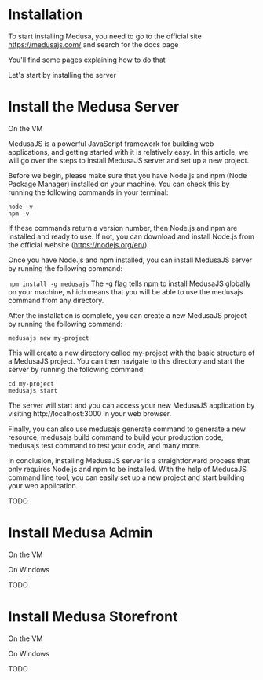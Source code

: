 # Installation

To start installing Medusa, you need to go to the official site https://medusajs.com/ and search for the docs page

You'll find some pages explaining how to do that

Let's start by installing the server

# Install the Medusa Server

On the VM

MedusaJS is a powerful JavaScript framework for building web applications, and getting started with it is relatively easy. In this article, we will go over the steps to install MedusaJS server and set up a new project.

Before we begin, please make sure that you have Node.js and npm (Node Package Manager) installed on your machine. You can check this by running the following commands in your terminal:

```
node -v
npm -v
```
If these commands return a version number, then Node.js and npm are installed and ready to use. If not, you can download and install Node.js from the official website (https://nodejs.org/en/).

Once you have Node.js and npm installed, you can install MedusaJS server by running the following command:

```npm install -g medusajs```
The -g flag tells npm to install MedusaJS globally on your machine, which means that you will be able to use the medusajs command from any directory.

After the installation is complete, you can create a new MedusaJS project by running the following command:

```
medusajs new my-project
```
This will create a new directory called my-project with the basic structure of a MedusaJS project. You can then navigate to this directory and start the server by running the following command:

```
cd my-project
medusajs start
```
The server will start and you can access your new MedusaJS application by visiting http://localhost:3000 in your web browser.

Finally, you can also use medusajs generate command to generate a new resource, medusajs build command to build your production code, medusajs test command to test your code, and many more.

In conclusion, installing MedusaJS server is a straightforward process that only requires Node.js and npm to be installed. With the help of MedusaJS command line tool, you can easily set up a new project and start building your web application.

TODO

# Install Medusa Admin

On the VM

On Windows

TODO

# Install Medusa Storefront

On the VM

On Windows

TODO
